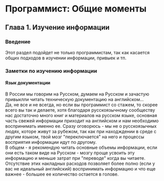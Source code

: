 # Программист: Общие моменты

## Глава 1. Изучение информации

### Введение
Этот раздел подойдет не только программистам, так как касается общих подходов в изучении информации, привыек и тп.

### Заметки по изучению информации

#### Язык документации
В России мы говорим на Русском, думаем на Русском и зачастую привыклли читать техническую документацию на английском...  
Да, не все и не всегда, но если вы программист со стажем, то скорее всего вы так и делаете, хотя благодаря русскоязычному сообществу  нас достаточно много книг и материалов на русском языке, основная часть свежей информации приходит на английском и нам необходимо воспринимать именно ее. 
Сразу оговорюсь - мы не о русскоязычных людях, которе живут за рубежом, так как при находждении в среде с другим языком, твой мозг "переключается" на него и процессы восприятия информации идут по другому.   
В общем - я рекомендую читать основные объемы информации, если они есть таком виде на Русском - мозгу проще усвоить эту информацию и меньше затрат при "переводе" когда вы читаете.  
Отсутствие этих накладных расходов позволяет более полно (если у вас не идеальный английский) воспринимать информацию и что еще важнее - большее ее количество остается в голове.